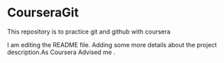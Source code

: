 # CourseraGit

This repository is to practice git and github with coursera

I am editing the README file. Adding some more details about the project description.As Coursera Advised me .
